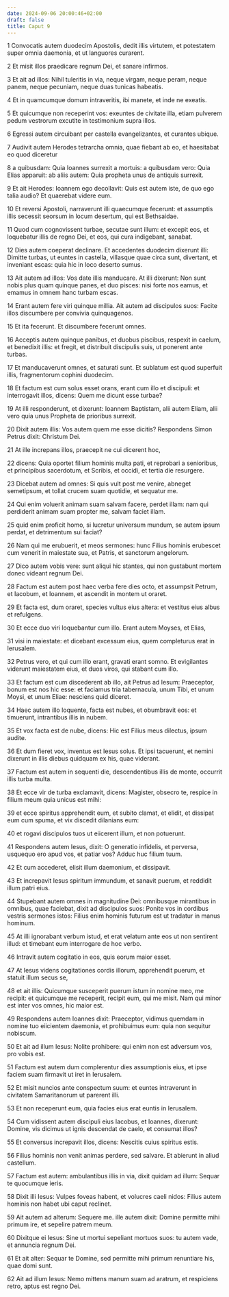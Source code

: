 ```yaml
---
date: 2024-09-06 20:00:46+02:00
draft: false
title: Caput 9
---
```





1 Convocatis autem duodecim Apostolis, dedit illis virtutem, et potestatem super omnia daemonia, et ut languores curarent.

2 Et misit illos praedicare regnum Dei, et sanare infirmos.

3 Et ait ad illos: Nihil tuleritis in via, neque virgam, neque peram, neque panem, neque pecuniam, neque duas tunicas habeatis.

4 Et in quamcumque domum intraveritis, ibi manete, et inde ne exeatis.

5 Et quicumque non receperint vos: exeuntes de civitate illa, etiam pulverem pedum vestrorum excutite in testimonium supra illos.

6 Egressi autem circuibant per castella evangelizantes, et curantes ubique.

7 Audivit autem Herodes tetrarcha omnia, quae fiebant ab eo, et haesitabat eo quod diceretur

8 a quibusdam: Quia Ioannes surrexit a mortuis: a quibusdam vero: Quia Elias apparuit: ab aliis autem: Quia propheta unus de antiquis surrexit.

9 Et ait Herodes: Ioannem ego decollavit: Quis est autem iste, de quo ego talia audio? Et quaerebat videre eum.

10 Et reversi Apostoli, narraverunt illi quaecumque fecerunt: et assumptis illis secessit seorsum in locum desertum, qui est Bethsaidae.

11 Quod cum cognovissent turbae, secutae sunt illum: et excepit eos, et loquebatur illis de regno Dei, et eos, qui cura indigebant, sanabat.

12 Dies autem coeperat declinare. Et accedentes duodecim dixerunt illi: Dimitte turbas, ut euntes in castella, villasque quae circa sunt, divertant, et inveniant escas: quia hic in loco deserto sumus.

13 Ait autem ad illos: Vos date illis manducare. At illi dixerunt: Non sunt nobis plus quam quinque panes, et duo pisces: nisi forte nos eamus, et emamus in omnem hanc turbam escas.

14 Erant autem fere viri quinque millia. Ait autem ad discipulos suos: Facite illos discumbere per convivia quinquagenos.

15 Et ita fecerunt. Et discumbere fecerunt omnes.

16 Acceptis autem quinque panibus, et duobus piscibus, respexit in caelum, et benedixit illis: et fregit, et distribuit discipulis suis, ut ponerent ante turbas.

17 Et manducaverunt omnes, et saturati sunt. Et sublatum est quod superfuit illis, fragmentorum cophini duodecim.

18 Et factum est cum solus esset orans, erant cum illo et discipuli: et interrogavit illos, dicens: Quem me dicunt esse turbae?

19 At illi responderunt, et dixerunt: Ioannem Baptistam, alii autem Eliam, alii vero quia unus Propheta de prioribus surrexit.

20 Dixit autem illis: Vos autem quem me esse dicitis? Respondens Simon Petrus dixit: Christum Dei.

21 At ille increpans illos, praecepit ne cui dicerent hoc,

22 dicens: Quia oportet filium hominis multa pati, et reprobari a senioribus, et principibus sacerdotum, et Scribis, et occidi, et tertia die resurgere.

23 Dicebat autem ad omnes: Si quis vult post me venire, abneget semetipsum, et tollat crucem suam quotidie, et sequatur me.

24 Qui enim voluerit animam suam salvam facere, perdet illam: nam qui perdiderit animam suam propter me, salvam faciet illam.

25 quid enim proficit homo, si lucretur universum mundum, se autem ipsum perdat, et detrimentum sui faciat?

26 Nam qui me erubuerit, et meos sermones: hunc Filius hominis erubescet cum venerit in maiestate sua, et Patris, et sanctorum angelorum.

27 Dico autem vobis vere: sunt aliqui hic stantes, qui non gustabunt mortem donec videant regnum Dei.

28 Factum est autem post haec verba fere dies octo, et assumpsit Petrum, et Iacobum, et Ioannem, et ascendit in montem ut oraret.

29 Et facta est, dum oraret, species vultus eius altera: et vestitus eius albus et refulgens.

30 Et ecce duo viri loquebantur cum illo. Erant autem Moyses, et Elias,

31 visi in maiestate: et dicebant excessum eius, quem completurus erat in Ierusalem.

32 Petrus vero, et qui cum illo erant, gravati erant somno. Et evigilantes viderunt maiestatem eius, et duos viros, qui stabant cum illo.

33 Et factum est cum discederent ab illo, ait Petrus ad Iesum: Praeceptor, bonum est nos hic esse: et faciamus tria tabernacula, unum Tibi, et unum Moysi, et unum Eliae: nesciens quid diceret.

34 Haec autem illo loquente, facta est nubes, et obumbravit eos: et timuerunt, intrantibus illis in nubem.

35 Et vox facta est de nube, dicens: Hic est Filius meus dilectus, ipsum audite.

36 Et dum fieret vox, inventus est Iesus solus. Et ipsi tacuerunt, et nemini dixerunt in illis diebus quidquam ex his, quae viderant.

37 Factum est autem in sequenti die, descendentibus illis de monte, occurrit illis turba multa.

38 Et ecce vir de turba exclamavit, dicens: Magister, obsecro te, respice in filium meum quia unicus est mihi:

39 et ecce spiritus apprehendit eum, et subito clamat, et elidit, et dissipat eum cum spuma, et vix discedit dilanians eum:

40 et rogavi discipulos tuos ut eiicerent illum, et non potuerunt.

41 Respondens autem Iesus, dixit: O generatio infidelis, et perversa, usquequo ero apud vos, et patiar vos? Adduc huc filium tuum.

42 Et cum accederet, elisit illum daemonium, et dissipavit.

43 Et increpavit Iesus spiritum immundum, et sanavit puerum, et reddidit illum patri eius.

44 Stupebant autem omnes in magnitudine Dei: omnibusque mirantibus in omnibus, quae faciebat, dixit ad discipulos suos: Ponite vos in cordibus vestris sermones istos: Filius enim hominis futurum est ut tradatur in manus hominum.

45 At illi ignorabant verbum istud, et erat velatum ante eos ut non sentirent illud: et timebant eum interrogare de hoc verbo.

46 Intravit autem cogitatio in eos, quis eorum maior esset.

47 At Iesus videns cogitationes cordis illorum, apprehendit puerum, et statuit illum secus se,

48 et ait illis: Quicumque susceperit puerum istum in nomine meo, me recipit: et quicumque me receperit, recipit eum, qui me misit. Nam qui minor est inter vos omnes, hic maior est.

49 Respondens autem Ioannes dixit: Praeceptor, vidimus quemdam in nomine tuo eiicientem daemonia, et prohibuimus eum: quia non sequitur nobiscum.

50 Et ait ad illum Iesus: Nolite prohibere: qui enim non est adversum vos, pro vobis est.

51 Factum est autem dum complerentur dies assumptionis eius, et ipse faciem suam firmavit ut iret in Ierusalem.

52 Et misit nuncios ante conspectum suum: et euntes intraverunt in civitatem Samaritanorum ut parerent illi.

53 Et non receperunt eum, quia facies eius erat euntis in Ierusalem.

54 Cum vidissent autem discipuli eius Iacobus, et Ioannes, dixerunt: Domine, vis dicimus ut ignis descendat de caelo, et consumat illos?

55 Et conversus increpavit illos, dicens: Nescitis cuius spiritus estis.

56 Filius hominis non venit animas perdere, sed salvare. Et abierunt in aliud castellum.

57 Factum est autem: ambulantibus illis in via, dixit quidam ad illum: Sequar te quocumque ieris.

58 Dixit illi Iesus: Vulpes foveas habent, et volucres caeli nidos: Filius autem hominis non habet ubi caput reclinet.

59 Ait autem ad alterum: Sequere me. ille autem dixit: Domine permitte mihi primum ire, et sepelire patrem meum.

60 Dixitque ei Iesus: Sine ut mortui sepeliant mortuos suos: tu autem vade, et annuncia regnum Dei.

61 Et ait alter: Sequar te Domine, sed permitte mihi primum renuntiare his, quae domi sunt.

62 Ait ad illum Iesus: Nemo mittens manum suam ad aratrum, et respiciens retro, aptus est regno Dei.

